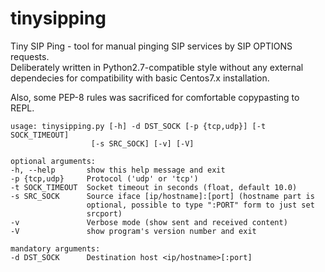 # tinysipping
Tiny SIP Ping - tool for manual pinging SIP services by SIP OPTIONS requests.  
Deliberately written in Python2.7-compatible style without any external dependecies
for compatibility with basic Centos7.x installation.    
  
Also, some PEP-8 rules was sacrificed for comfortable copypasting to REPL.

```
usage: tinysipping.py [-h] -d DST_SOCK [-p {tcp,udp}] [-t SOCK_TIMEOUT]
                  [-s SRC_SOCK] [-v] [-V]  

optional arguments:  
-h, --help       show this help message and exit  
-p {tcp,udp}     Protocol ('udp' or 'tcp')  
-t SOCK_TIMEOUT  Socket timeout in seconds (float, default 10.0)  
-s SRC_SOCK      Source iface [ip/hostname]:[port] (hostname part is  
                 optional, possible to type ":PORT" form to just set  
                 srcport)  
-v               Verbose mode (show sent and received content)  
-V               show program's version number and exit  

mandatory arguments:  
-d DST_SOCK      Destination host <ip/hostname>[:port]  

```